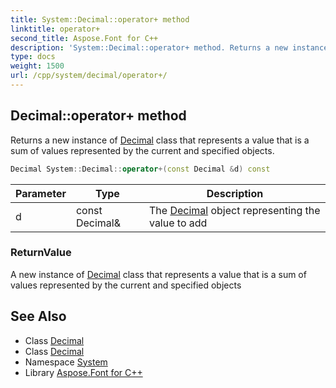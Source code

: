 ```yaml
---
title: System::Decimal::operator+ method
linktitle: operator+
second_title: Aspose.Font for C++
description: 'System::Decimal::operator+ method. Returns a new instance of Decimal class that represents a value that is a sum of values represented by the current and specified objects in C++.'
type: docs
weight: 1500
url: /cpp/system/decimal/operator+/
---
```

## Decimal::operator+ method


Returns a new instance of [Decimal](../) class that represents a value that is a sum of values represented by the current and specified objects.

```cpp
Decimal System::Decimal::operator+(const Decimal &d) const
```


| Parameter | Type | Description |
| --- | --- | --- |
| d | const Decimal\& | The [Decimal](../) object representing the value to add |

### ReturnValue

A new instance of [Decimal](../) class that represents a value that is a sum of values represented by the current and specified objects

## See Also

* Class [Decimal](../)
* Class [Decimal](../)
* Namespace [System](../../)
* Library [Aspose.Font for C++](../../../)
